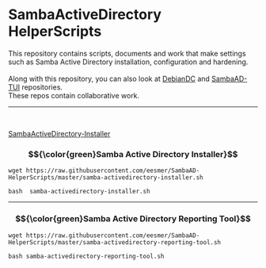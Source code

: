 # SambaActiveDirectory HelperScripts
This repository contains scripts, documents and work that make settings such as Samba Active Directory installation, configuration and hardening. <br>
<br>
Along with this repository, you can also look at [DebianDC](https://github.com/eesmer/DebianDC) and [SambaAD-TUI](https://github.com/eesmer/sambad-tui) repositories. <br>
These repos contain collaborative work. <br>

---

<br>

[SambaActiveDirectory-Installer](https://github.com/eesmer/SambaAD-HelperScripts/blob/master/pages/SambaActiveDirectory-Installer.md)

### $${\color{green}Samba Active Directory Installer}$$
```
wget https://raw.githubusercontent.com/eesmer/SambaAD-HelperScripts/master/samba-activedirectory-installer.sh
```
```
bash  samba-activedirectory-installer.sh
```
---

### $${\color{green}Samba Active Directory Reporting Tool}$$
```
wget https://raw.githubusercontent.com/eesmer/SambaAD-HelperScripts/master/samba-activedirectory-reporting-tool.sh
```
```
bash samba-activedirectory-reporting-tool.sh
```

